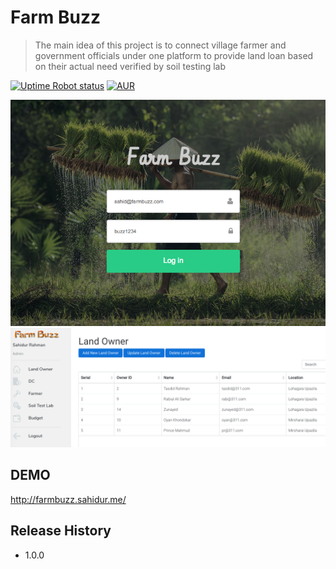 # Farm Buzz
> The main idea of this project is to connect village farmer and government officials under one platform to provide land loan based on their actual need verified by soil testing lab

[![Uptime Robot status](https://img.shields.io/uptimerobot/status/m778918918-3e92c097147760ee39d02d36.svg?style=plastic)](https://github.com/sahidur/farmbuzz)
[![AUR](https://img.shields.io/aur/license/yaourt.svg?style=plastic)](https://github.com/sahidur/farmbuzz/blob/master/LICENSE)



![](login.png)
![](dash.png)
## DEMO
http://farmbuzz.sahidur.me/


## Release History

* 1.0.0
